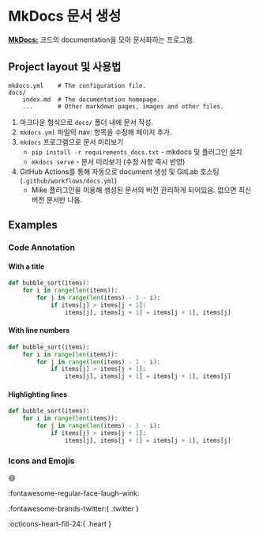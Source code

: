 # MkDocs 문서 생성

[**MkDocs:**](https://www.mkdocs.org) 코드의 documentation을 모아 문서화하는 프로그램.

## Project layout 및 사용법

    mkdocs.yml    # The configuration file.
    docs/
        index.md  # The documentation homepage.
        ...       # Other markdown pages, images and other files.

1. 마크다운 형식으로 `docs/` 폴더 내에 문서 작성.
2. `mkdocs.yml` 파일의 nav: 항목을 수정해 페이지 추가.
3. `mkdocs` 프로그램으로 문서 미리보기
    - `pip install -r requirements_docs.txt` - mkdocs 및 플러그인 설치
    - `mkdocs serve` - 문서 미리보기 (수정 사항 즉시 반영)
4. GitHub Actions를 통해 자동으로 document 생성 및 GitLab 호스팅 (`.github/workflows/docs.yml`)
    - Mike 플러그인을 이용해 생성된 문서의 버전 관리하게 되어있음. 없으면 최신버전 문서만 나옴.

## Examples

### Code Annotation 

#### With a title

```python title="bubble_sort.py"
def bubble_sort(items):
    for i in range(len(items)):
        for j in range(len(items) - 1 - i):
            if items[j] > items[j + 1]:
                items[j], items[j + 1] = items[j + 1], items[j]
```

#### With line numbers

```python linenums="1"
def bubble_sort(items):
    for i in range(len(items)):
        for j in range(len(items) - 1 - i):
            if items[j] > items[j + 1]:
                items[j], items[j + 1] = items[j + 1], items[j]
```

#### Highlighting lines

```python hl_lines="2 3"
def bubble_sort(items):
    for i in range(len(items)):
        for j in range(len(items) - 1 - i):
            if items[j] > items[j + 1]:
                items[j], items[j + 1] = items[j + 1], items[j]
```

### Icons and Emojis

:smile: 

:fontawesome-regular-face-laugh-wink:

:fontawesome-brands-twitter:{ .twitter }

:octicons-heart-fill-24:{ .heart }


